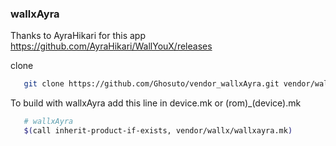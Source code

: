 ### wallxAyra
Thanks to AyraHikari for this app https://github.com/AyraHikari/WallYouX/releases

clone 
```bash
   git clone https://github.com/Ghosuto/vendor_wallxAyra.git vendor/wallx
```

To build with wallxAyra add this line in device.mk or (rom)_(device).mk
```bash
   # wallxAyra
   $(call inherit-product-if-exists, vendor/wallx/wallxayra.mk)
```

